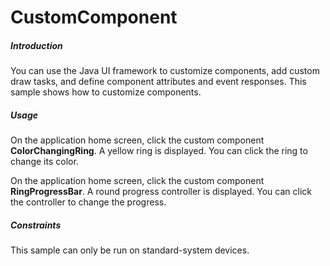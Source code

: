 # CustomComponent<a name="EN-US_TOPIC_0000001172908319"></a>

##### Introduction<a name="section104mcpsimp"></a>

You can use the Java UI framework to customize components, add custom draw tasks, and define component attributes and event responses. This sample shows how to customize components.

##### Usage<a name="section107mcpsimp"></a>

On the application home screen, click the custom component  **ColorChangingRing**. A yellow ring is displayed. You can click the ring to change its color.

On the application home screen, click the custom component  **RingProgressBar**. A round progress controller is displayed. You can click the controller to change the progress.

##### Constraints<a name="section111mcpsimp"></a>

This sample can only be run on standard-system devices.

